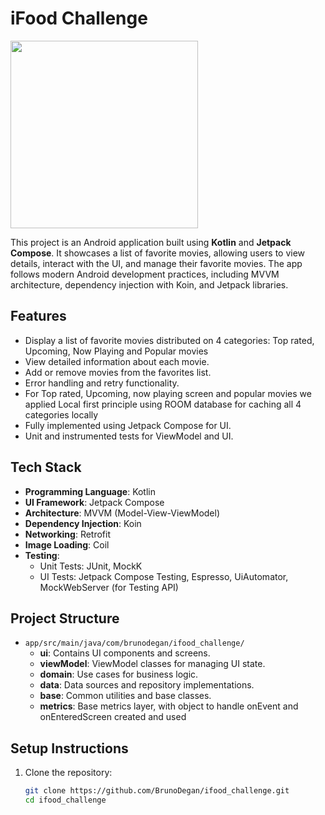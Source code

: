 # iFood Challenge

<img src="C:\Users\bmdeg\Downloads\my_movie_icon.svgg" width="300" />

This project is an Android application built using **Kotlin** and **Jetpack Compose**. It showcases a list of favorite movies, allowing users to view details, interact with the UI, and manage their favorite movies. The app follows modern Android development practices, including MVVM architecture, dependency injection with Koin, and Jetpack libraries.

## Features

- Display a list of favorite movies distributed on 4 categories: Top rated, Upcoming, Now Playing and Popular movies
- View detailed information about each movie.
- Add or remove movies from the favorites list.
- Error handling and retry functionality.
- For Top rated, Upcoming, now playing screen and popular movies we applied Local first principle using ROOM database for caching all 4 categories locally
- Fully implemented using Jetpack Compose for UI.
- Unit and instrumented tests for ViewModel and UI.

## Tech Stack

- **Programming Language**: Kotlin
- **UI Framework**: Jetpack Compose
- **Architecture**: MVVM (Model-View-ViewModel)
- **Dependency Injection**: Koin
- **Networking**: Retrofit
- **Image Loading**: Coil
- **Testing**:
  - Unit Tests: JUnit, MockK
  - UI Tests: Jetpack Compose Testing, Espresso, UiAutomator, MockWebServer (for Testing API)

## Project Structure

- `app/src/main/java/com/brunodegan/ifood_challenge/`
  - **ui**: Contains UI components and screens.
  - **viewModel**: ViewModel classes for managing UI state.
  - **domain**: Use cases for business logic.
  - **data**: Data sources and repository implementations.
  - **base**: Common utilities and base classes.
  - **metrics**: Base metrics layer, with object to handle onEvent and onEnteredScreen created and used

## Setup Instructions

1. Clone the repository:
   ```bash
   git clone https://github.com/BrunoDegan/ifood_challenge.git
   cd ifood_challenge
